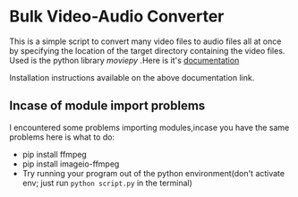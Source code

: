 # Bulk Video-Audio Converter

This is a simple script to convert many video files to audio files all at once by specifying the location of the target directory containing the video files.  
Used is the python library *moviepy* .Here is it's [documentation](https://pypi.org/project/moviepy/)

Installation instructions available on the above documentation link.

## Incase of module import problems

I encountered some problems importing modules,incase you have the same problems here is what to do:
  - pip install ffmpeg
  - pip install imageio-ffmpeg
  - Try running your program out of the python environment(don't activate env; just run `python script.py` in the terminal)
